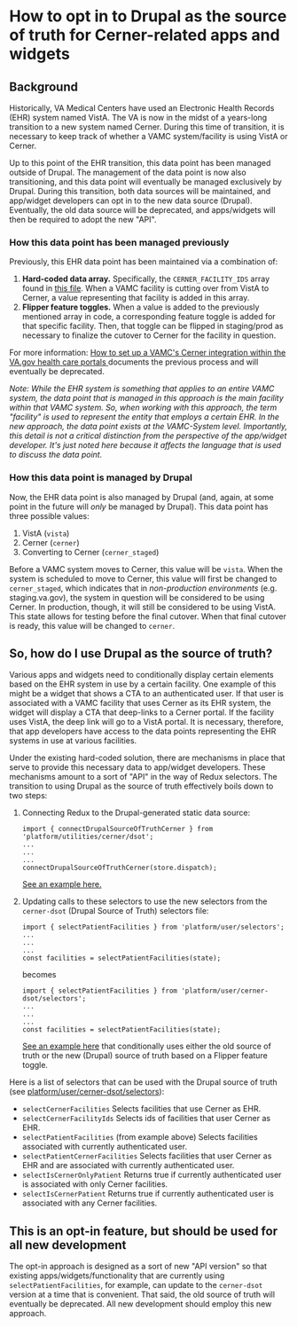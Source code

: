 # How to opt in to Drupal as the source of truth for Cerner-related apps and widgets
## Background
Historically, VA Medical Centers have used an Electronic Health Records (EHR) system named VistA. The VA is now in the midst of a years-long transition to a new system named Cerner. During this time of transition, it is necessary to keep track of whether a VAMC system/facility is using VistA or Cerner.  

Up to this point of the EHR transition, this data point has been managed outside of Drupal. The management of the data point is now also transitioning, and this data point will eventually be managed exclusively by Drupal. During this transition, both data sources will be maintained, and app/widget developers can opt in to the new data source (Drupal). Eventually, the old data source will be deprecated, and apps/widgets will then be required to adopt the new "API".

### How this data point has been managed previously
Previously, this EHR data point has been maintained via a combination of: 
1. **Hard-coded data array.** Specifically, the `CERNER_FACILITY_IDS` array found in [this file](https://github.com/department-of-veterans-affairs/vets-website/blob/main/src/platform/utilities/cerner/index.js). When a VAMC facility is cutting over from VistA to Cerner, a value representing that facility is added in this array.
2. **Flipper feature toggles.** When a value is added to the previously mentioned array in code, a corresponding feature toggle is added for that specific facility. Then, that toggle can be flipped in staging/prod as necessary to finalize the cutover to Cerner for the facility in question.

For more information: [How to set up a VAMC's Cerner integration within the VA.gov health care portals
](https://github.com/department-of-veterans-affairs/va.gov-team/blob/master/products/public-websites/Cerner-Support/how_to_set_up_vamc_cerner_within_va_health_care_portals.md) documents the previous process and will eventually be deprecated.

_Note: While the EHR system is something that applies to an entire VAMC system, the data point that is managed in this approach is the main facility within that VAMC system. So, when working with this approach, the term "facility" is used to represent the entity that employs a certain EHR. In the new approach, the data point exists at the VAMC-System level. Importantly, this detail is not a critical distinction from the perspective of the app/widget developer. It's just noted here because it affects the language that is used to discuss the data point._

### How this data point is managed by Drupal
Now, the EHR data point is also managed by Drupal (and, again, at some point in the future will *only* be managed by Drupal). This data point has three possible values: 
1. VistA (`vista`)
2. Cerner (`cerner`)
3. Converting to Cerner (`cerner_staged`)

Before a VAMC system moves to Cerner, this value will be `vista`. When the system is scheduled to move to Cerner, this value will first be changed to `cerner_staged`, which indicates that in _non-production environments_ (e.g. staging.va.gov), the system in question will be considered to be using Cerner. In production, though, it will still be considered to be using VistA. This state allows for testing before the final cutover. When that final cutover is ready, this value will be changed to `cerner`.

## So, how do I use Drupal as the source of truth?
Various apps and widgets need to conditionally display certain elements based on the EHR system in use by a certain facility. One example of this might be a widget that shows a CTA to an authenticated user. If that user is associated with a VAMC facility that uses Cerner as its EHR system, the widget will display a CTA that deep-links to a Cerner portal. If the facility uses VistA, the deep link will go to a VistA portal. It is necessary, therefore, that app developers have access to the data points representing the EHR systems in use at various facilities.

Under the existing hard-coded solution, there are mechanisms in place that serve to provide this necessary data to app/widget developers. These mechanisms amount to a sort of "API" in the way of Redux selectors. The transition to using Drupal as the source of truth effectively boils down to two steps:
1. Connecting Redux to the Drupal-generated static data source:
    ```
    import { connectDrupalSourceOfTruthCerner } from 'platform/utilities/cerner/dsot';
    ...
    ...
    ...
    connectDrupalSourceOfTruthCerner(store.dispatch);
    ```
    
    [See an example here.](https://github.com/department-of-veterans-affairs/vets-website/blob/fc37c42addc87a150b13a8238776b77dc7fd2c7b/src/applications/static-pages/health-care-manage-benefits/get-medical-records-page/index.js#L10)
    
    
2. Updating calls to these selectors to use the new selectors from the `cerner-dsot` (Drupal Source of Truth) selectors file:

   ```
   import { selectPatientFacilities } from 'platform/user/selectors';
   ...
   ...
   ...
   const facilities = selectPatientFacilities(state);
   ```
   becomes
   ```
   import { selectPatientFacilities } from 'platform/user/cerner-dsot/selectors';
   ...
   ...
   ...
   const facilities = selectPatientFacilities(state);
   ```
   [See an example here](https://github.com/department-of-veterans-affairs/vets-website/blob/fc37c42addc87a150b13a8238776b77dc7fd2c7b/src/applications/static-pages/health-care-manage-benefits/get-medical-records-page/components/App/index.js#L47) that conditionally uses either the old source of truth or the new (Drupal) source of truth based on a Flipper feature toggle.
   
Here is a list of selectors that can be used with the Drupal source of truth (see [platform/user/cerner-dsot/selectors](https://github.com/department-of-veterans-affairs/vets-website/blob/main/src/platform/user/cerner-dsot/selectors.js)):
- `selectCernerFacilities` Selects facilities that use Cerner as EHR.
- `selectCernerFacilityIds` Selects ids of facilities that user Cerner as EHR.
- `selectPatientFacilities` (from example above) Selects facilities associated with currently authenticated user.
- `selectPatientCernerFacilities` Selects facilities that user Cerner as EHR and are associated with currently authenticated user.
- `selectIsCernerOnlyPatient` Returns true if currently authenticated user is associated with only Cerner facilities.
- `selectIsCernerPatient` Returns true if currently authenticated user is associated with any Cerner facilities.


## This is an opt-in feature, but should be used for all new development
The opt-in approach is designed as a sort of new "API version" so that existing apps/widgets/functionality that are currently using `selectPatientFacilities`, for example, can update to the `cerner-dsot` version at a time that is convenient. That said, the old source of truth will eventually be deprecated. All new development should employ this new approach.


